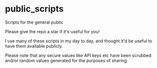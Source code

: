 # public_scripts
Scripts for the general public

Please give the repo a star if it's useful for you!

I use many of these scripts in my day to day, and thought it'd be useful to have them available publicly. 

Please note that any secure values like API keys etc have been scrubbed and/or random values generated for the purposes of sharing. 
